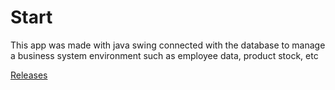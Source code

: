 # Start

This app was made with java swing connected with the database to manage a business system environment such as employee data, product stock, etc 

[Releases](https://github.com/jasonmrcllino/AplikasiPegawai/releases/tag/Project)

